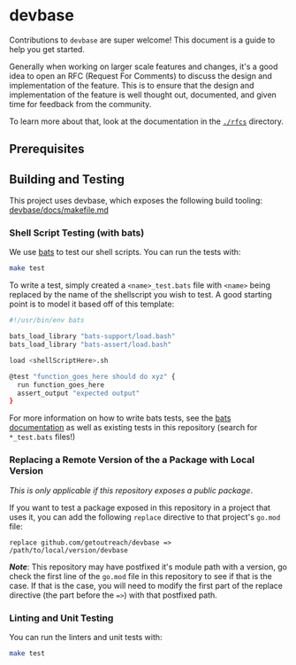 # devbase

<!-- <<Stencil::Block(customGeneralInformation)>> -->
Contributions to `devbase` are super welcome! This document is a guide to help you get started.

Generally when working on larger scale features and changes, it's a good idea to open an RFC (Request For Comments) to discuss the design and implementation of the feature. This is to ensure that the design and implementation of the feature is well thought out, documented, and given time for feedback from the community.

To learn more about that, look at the documentation in the [`./rfcs`](./rfcs/) directory.
<!-- <</Stencil::Block>> -->

## Prerequisites

<!-- <<Stencil::Block(customPrerequisites)>> -->

<!-- <</Stencil::Block>> -->

## Building and Testing

This project uses devbase, which exposes the following build tooling: [devbase/docs/makefile.md](https://github.com/getoutreach/devbase/blob/main/docs/makefile.md)

<!-- <<Stencil::Block(customBuildingAndTesting)>> -->
### Shell Script Testing (with bats)

We use [bats](https://github.com/bats-core/bats-core) to test our shell scripts. You can run the tests with:

```bash
make test
```

To write a test, simply created a `<name>_test.bats` file with `<name>`
being replaced by the name of the shellscript you wish to test. A good
starting point is to model it based off of this template:

```bash
#!/usr/bin/env bats

bats_load_library "bats-support/load.bash"
bats_load_library "bats-assert/load.bash"

load <shellScriptHere>.sh

@test "function_goes_here should do xyz" {
  run function_goes_here
  assert_output "expected output"
}
```

For more information on how to write bats tests, see the [bats
documentation](https://bats-core.readthedocs.io/en/stable/writing-tests.html)
as well as existing tests in this repository (search for `*_test.bats` files!)
<!-- <</Stencil::Block>> -->

### Replacing a Remote Version of the a Package with Local Version

_This is only applicable if this repository exposes a public package_.

If you want to test a package exposed in this repository in a project that uses it, you can
add the following `replace` directive to that project's `go.mod` file:

```
replace github.com/getoutreach/devbase => /path/to/local/version/devbase
```

**_Note_**: This repository may have postfixed it's module path with a version, go check the first
line of the `go.mod` file in this repository to see if that is the case. If that is the case,
you will need to modify the first part of the replace directive (the part before the `=>`) with
that postfixed path.

### Linting and Unit Testing

You can run the linters and unit tests with:

```bash
make test
```
